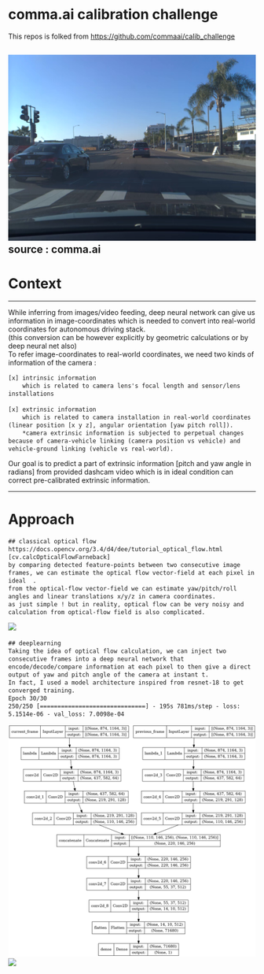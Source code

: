 # comma.ai calibration challenge 
This repos is folked from https://github.com/commaai/calib_challenge  

![picture](images/116619874-e78a8180-a8f5-11eb-93e3-c9c852726db8.png)  
source : comma.ai
------


# Context
------

While inferring from images/video feeding, deep neural network can give us information in image-coordinates which is needed to convert into real-world coordinates for autonomous driving stack.  
(this conversion can be however explicitly by geometric calculations or by deep neural net also)  
To refer image-coordinates to real-world coordinates, we need two kinds of information of the camera :  

	[x] intrinsic information  
		which is related to camera lens's focal length and sensor/lens installations  
		
	[x] extrinsic information
		which is related to camera installation in real-world coordinates (linear position [x y z], angular orientation [yaw pitch roll]).  
		*camera extrinsic information is subjected to perpetual changes because of camera-vehicle linking (camera position vs vehicle) and vehicle-ground linking (vehicle vs real-world).  

Our goal is to predict a part of extrinsic information [pitch and yaw angle in radians] from provided dashcam video which is in ideal condition can correct pre-calibrated extrinsic information.  

-----
# Approach
 
	## classical optical flow
	https://docs.opencv.org/3.4/d4/dee/tutorial_optical_flow.html
	[cv.calcOpticalFlowFarneback]  
	by comparing detected feature-points between two consecutive image frames, we can estimate the optical flow vector-field at each pixel in ideal  .
	from the optical-flow vector-field we can estimate yaw/pitch/roll angles and linear translations x/y/z in camera coordinates.  
	as just simple ! but in reality, optical flow can be very noisy and calculation from optical-flow field is also complicated.  

<img src="images/d216135d42cd11ec926fa497b1b39748.gif">  

	## deeplearning
	Taking the idea of optical flow calculation, we can inject two consecutive frames into a deep neural network that encode/decode/compare information at each pixel to then give a direct output of yaw and pitch angle of the camera at instant t.  
	In fact, I used a model architecture inspired from resnet-18 to get converged training.  
	Epoch 30/30
	250/250 [==============================] - 195s 781ms/step - loss: 5.1514e-06 - val_loss: 7.0098e-04
	
<img src="images/model.png"> 
<img src="images/Resnet_mod_2_regression.png">  
	

